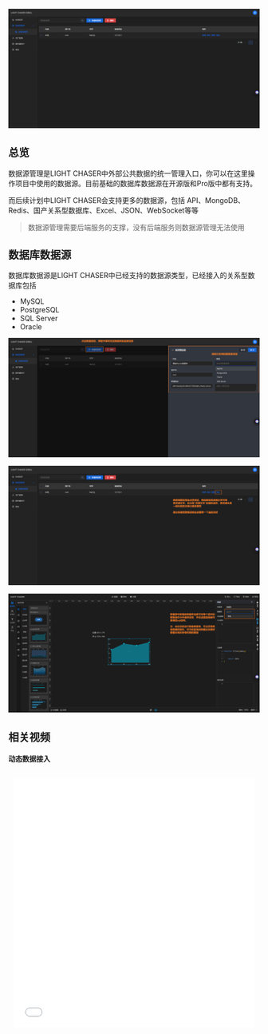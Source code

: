 ![数据源管理.png](数据源管理.png)

## 总览

数据源管理是LIGHT CHASER中外部公共数据的统一管理入口，你可以在这里操作项目中使用的数据源。目前基础的数据库数据源在开源版和Pro版中都有支持。

而后续计划中LIGHT CHASER会支持更多的数据源，包括 API、MongoDB、Redis、国产关系型数据库、Excel、JSON、WebSocket等等

> 数据源管理需要后端服务的支撑，没有后端服务则数据源管理无法使用

## 数据库数据源

数据库数据源是LIGHT CHASER中已经支持的数据源类型，已经接入的关系型数据库包括

- MySQL
- PostgreSQL
- SQL Server
- Oracle

![新建数据库.png](新建数据库.png)

![测试数据库连接.png](测试数据库连接.png)

![使用数据库.png](使用数据库.png)

## 相关视频

#### 动态数据接入

<div style="display: flex;flex-wrap: wrap; justify-content: flex-start; align-items: stretch; ">
    <div style="width: 100%; height:500px; flex-grow: 0;min-width: 100px;margin: 10px;">
        <iframe src="//player.bilibili.com/player.html?isOutside=true&aid=112966095733943&bvid=BV12FebeKE75&cid=500001650579578&p=1&autoplay=0" scrolling="no" border="0" frameborder="no" style="width: 100%; height: 100%;" framespacing="0" allowfullscreen="true"></iframe>
    </div>
</div>